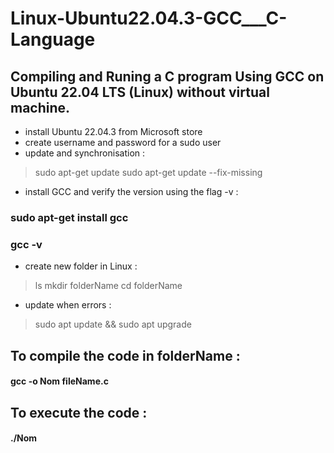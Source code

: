 # Linux-Ubuntu22.04.3-GCC___C-Language
## Compiling and Runing a C program Using GCC on Ubuntu 22.04 LTS (Linux) without virtual machine.

- install Ubuntu 22.04.3 from Microsoft store
- create username and password for a sudo user
- update and synchronisation :
> sudo apt-get update
> sudo apt-get update --fix-missing

- install GCC and verify the version using the flag -v :
### sudo apt-get install gcc
### gcc -v

- create new folder in Linux :
> ls
> mkdir folderName
> cd folderName

- update when errors :
> sudo apt update && sudo apt upgrade


## To compile the code in folderName :
#### gcc -o Nom fileName.c

## To execute the code :
#### ./Nom
